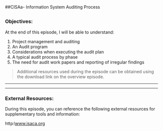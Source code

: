 ##CISAa- Information System Auditing Process
##
### Objectives:

At the end of this episode, I will be able to understand:

1. Project management and auditing
2. An Audit program
3. Considerations when executing the audit plan
4. A typical audit process by phase
5. The need for audit work papers and reporting of irregular findings

	

>Additional resources used during the episode can be obtained using the download link on the overview episode.

-----------------------------------------------------------






-----------------------------------------------------------
### External Resources:

During this episode, you can reference the following external resources for supplementary tools and information:

http:\www.isaca.org
